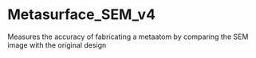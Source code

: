 # Metasurface_SEM_v4
Measures the accuracy of fabricating a metaatom by comparing the SEM image with the original design

